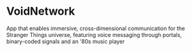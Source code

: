 # VoidNetwork
App that enables immersive, cross-dimensional communication for the Stranger Things universe, featuring voice messaging through portals, binary-coded signals and an '80s music player
